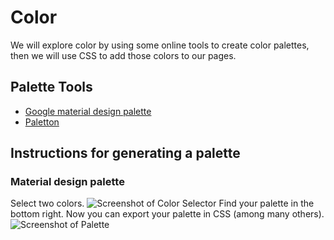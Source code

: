 # Color

We will explore color by using some online tools to create color palettes, then we will use CSS to add those colors to our pages. 

## Palette Tools
* [Google material design palette](https://www.materialpalette.com/)
* [Paletton](http://paletton.com)

## Instructions for generating a palette

### Material design palette
Select two colors. 
![Screenshot of Color Selector](http://via.placeholder.com/640x480)
Find your palette in the bottom right. Now you can export your palette in CSS (among many others).
![Screenshot of Palette](http://via.placeholder.com/640x480)

